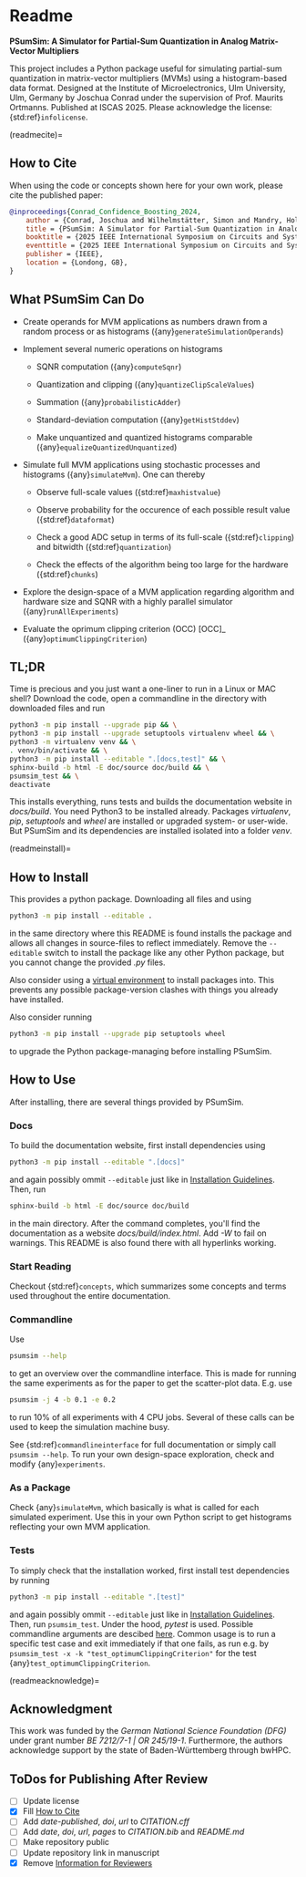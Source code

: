 # Readme

**PSumSim: A Simulator for Partial-Sum Quantization in Analog Matrix-Vector Multipliers**

This project includes a Python package useful for simulating partial-sum
quantization in matrix-vector multipliers (MVMs) using a histogram-based
data format.
Designed at the Institute of Microelectronics, Ulm University, Ulm, Germany
by Joschua Conrad under the supervision of Prof. Maurits Ortmanns.
Published at ISCAS 2025.
Please acknowledge the license: {std:ref}`infolicense`.

(readmecite)=
## How to Cite
When using the code or concepts shown here for your own work, please cite
the published paper:

```bibtex
@inproceedings{Conrad_Confidence_Boosting_2024,
	author = {Conrad, Joschua and Wilhelmstätter, Simon and Mandry, Holger and Asthana, Rohan and Belagiannis, Vasileios and Ortmanns, Maurits},
	title = {PSumSim: A Simulator for Partial-Sum Quantization in Analog Matrix-Vector Multipliers},
	booktitle = {2025 IEEE International Symposium on Circuits and Systems {(ISCAS)}},
	eventtitle = {2025 IEEE International Symposium on Circuits and Systems {(ISCAS)}},
	publisher = {IEEE},
	location = {Londong, GB},
}
```

## What PSumSim Can Do

- Create operands for MVM applications as numbers drawn from a random process
  or as histograms ({any}`generateSimulationOperands`)
  
- Implement several numeric operations on histograms
	
	- SQNR computation ({any}`computeSqnr`)
	
	- Quantization and clipping ({any}`quantizeClipScaleValues`)
	
	- Summation ({any}`probabilisticAdder`)
	
	- Standard-deviation computation ({any}`getHistStddev`)
	
	- Make unquantized and quantized histograms comparable
	  ({any}`equalizeQuantizedUnquantized`)
	  
- Simulate full MVM applications using stochastic processes and histograms
  ({any}`simulateMvm`). One can thereby
  
	- Observe full-scale values ({std:ref}`maxhistvalue`)
	
	- Observe probability for the occurence of each possible result value
	  ({std:ref}`dataformat`)
	
	- Check a good ADC setup in terms of its full-scale ({std:ref}`clipping`)
	  and bitwidth ({std:ref}`quantization`)
	  
	- Check the effects of the algorithm being too large for the hardware
	  ({std:ref}`chunks`)
  
- Explore the design-space of a MVM application regarding algorithm and
  hardware size and SQNR with a highly parallel simulator
  ({any}`runAllExperiments`)
  
- Evaluate the oprimum clipping criterion (OCC) [OCC]_
  ({any}`optimumClippingCriterion`)

## TL;DR
Time is precious and you just want a one-liner to run in a Linux or MAC shell?
Download the code, open a commandline in the directory with downloaded files
and run
```bash
python3 -m pip install --upgrade pip && \
python3 -m pip install --upgrade setuptools virtualenv wheel && \
python3 -m virtualenv venv && \
. venv/bin/activate && \
python3 -m pip install --editable ".[docs,test]" && \
sphinx-build -b html -E doc/source doc/build && \
psumsim_test && \
deactivate
```

This installs everything, runs tests and builds the documentation website
in *docs/build*. You need Python3 to be installed already. Packages
*virtualenv*, *pip*, *setuptools* and *wheel* are installed or upgraded
system- or user-wide. But PSumSim and its dependencies are installed
isolated into a folder *venv*.

(readmeinstall)=
## How to Install
This provides a python package. Downloading all files and using
```bash
python3 -m pip install --editable .
```
in the same directory where this README is found installs the package and
allows all changes in source-files to reflect immediately.
Remove the `--editable` switch to install the package like any other Python
package, but you cannot change the provided *.py* files.

Also consider using a
[virtual environment](https://docs.python.org/3/library/venv.html) to install
packages into. This prevents any possible package-version clashes with things
you already have installed.

Also consider running
```bash
python3 -m pip install --upgrade pip setuptools wheel
```
to upgrade the Python package-managing before installing PSumSim.

## How to Use
After installing, there are several things provided by PSumSim.

### Docs
To build the documentation website, first install dependencies using
```bash
python3 -m pip install --editable ".[docs]"
```
and again possibly ommit `--editable` just like in
[Installation Guidelines](#how-to-install). Then, run
```bash
sphinx-build -b html -E doc/source doc/build
```
in the main directory. After the command completes, you'll find the documentation
as a website *docs/build/index.html*. Add *-W* to fail on warnings. This
README is also found there with all hyperlinks working.

### Start Reading
Checkout {std:ref}`concepts`, which summarizes some concepts and terms used
throughout the entire documentation.

### Commandline
Use
```bash
psumsim --help
```
to get an overview over the commandline interface. This is made for running
the same experiments as for the paper to get the scatter-plot data.
E.g. use
```bash
psumsim -j 4 -b 0.1 -e 0.2
```
to run 10% of all experiments with 4 CPU jobs. Several of these calls can be
used to keep the simulation machine busy.

See {std:ref}`commandlineinterface` for full documentation or simply call
`psumsim --help`. To run your own design-space exploration, check and
modify {any}`experiments`.

### As a Package
Check {any}`simulateMvm`, which basically is what is called for
each simulated experiment. Use this in your own Python script to get histograms
reflecting your own MVM application.

### Tests
To simply check that the installation worked, first install test dependencies by
running
```bash
python3 -m pip install --editable ".[test]"
```
and again possibly ommit `--editable` just like in
[Installation Guidelines](#how-to-install). Then, run `psumsim_test`.
Under the hood, *pytest* is used. Possible commandline arguments are descibed
[here](https://docs.pytest.org/en/stable/how-to/usage.html). Common usage
is to run a specific test case and exit immediately if that one fails,
as run e.g. by `psumsim_test -x -k "test_optimumClippingCriterion"` for the
test {any}`test_optimumClippingCriterion`.

(readmeacknowledge)=
## Acknowledgment
This work was funded by the *German National Science Foundation (DFG)* under
grant number *BE 7212/7-1 | OR 245/19-1*. Furthermore, the authors acknowledge
support by the state of Baden-Württemberg through bwHPC.

## ToDos for Publishing After Review

- [ ] Update license
- [X] Fill [How to Cite](#how-to-cite)
- [ ] Add *date-published*, *doi*, *url* to *CITATION.cff*
- [ ] Add *date*, *doi*, *url*, *pages* to *CITATION.bib* and *README.md*
- [ ] Make repository public
- [ ] Update repository link in manuscript
- [X] Remove [Information for Reviewers](#information-for-reviewers)
